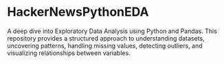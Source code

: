 # HackerNewsPythonEDA
A deep dive into Exploratory Data Analysis using Python and Pandas. This repository provides a structured approach to understanding datasets, uncovering patterns, handling missing values, detecting outliers, and visualizing relationships between variables.
